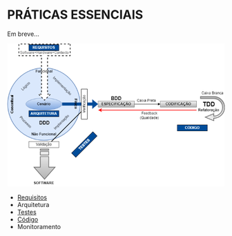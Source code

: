 # PRÁTICAS ESSENCIAIS

Em breve...

![Fluxo de Desenvolvimento](../assets/introduction-development-flow.png 'Fluxo de Desenvolvimento')

- [Requisitos](requirements/readme.md 'Requisitos')
- Arquitetura
- [Testes](testing/readme.md 'Testes')
- [Código](coding/readme.md 'Código')
- Monitoramento
